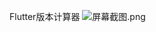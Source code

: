 Flutter版本计算器
![](https://images.gitee.com/uploads/images/2021/0923/202819_c644148a_1013055.png "屏幕截图.png")